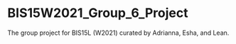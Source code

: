 # BIS15W2021_Group_6_Project
The group project for BIS15L (W2021) curated by Adrianna, Esha, and Lean.
